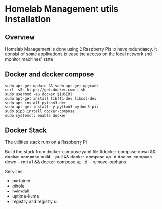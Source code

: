 # Homelab Management utils installation

## Overview
Homelab Management is done using 2 Raspberry Pis to have redundancy. it consist of some applications to ease the access on the local network and monitor machines' state

## Docker and docker compose
```
sudo apt-get update && sudo apt-get upgrade
curl -sSL https://get.docker.com | sh
sudo usermod -aG docker ${USER}
sudo apt-get install libffi-dev libssl-dev
sudo apt install python3-dev
sudo apt-get install -y python3 python3-pip
sudo pip3 install docker-compose
sudo systemctl enable docker
```

## Docker Stack

The utilities stack runs on a Raspberry Pi

Build the stack from docker-compose.yaml file
#docker-compose down && docker-compose build --pull && docker-compose up -d
docker-compose down --rmi all && docker-compose up -d --remove-orphans

Services:
 - portainer
 - pihole
 - heimdall
 - uptime-kuma
 - registry and registry ui



